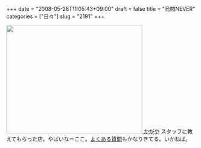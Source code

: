 +++
date = "2008-05-28T11:05:43+09:00"
draft = false
title = "烏賊NEVER"
categories = ["日々"]
slug = "2191"
+++

<a href="http://r.gnavi.co.jp/g344800/" target="_blank"><img src="http://ieiriblog.img.jugem.jp/20080528_457992.jpg" width="360" height="288" alt="" class="pict" />
かがや</a>
スタッフに教えてもらった店。やばいなーここ。<a href="http://r.gnavi.co.jp/g344800/menu3.htm" target="_blank">よくある質問</a>もかなりきてる。いかねば。
